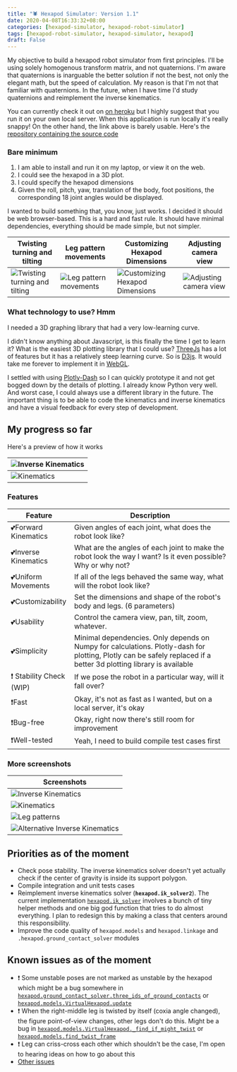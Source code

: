 ```yaml
---
title: "🕷️ Hexapod Simulator: Version 1.1"
date: 2020-04-08T16:33:32+08:00
categories: [hexapod-simulator, hexapod-robot-simulator]
tags: [hexapod-robot-simulator, hexapod-simulator, hexapod]
draft: False
---
```


My objective to build a hexapod robot simulator from first principles. I'll be using solely homogenous transform matrix, and not quaternions. I'm aware that quaternions is inarguable the better solution if not the best, not only the elegant math, but the speed of calculation. My reason is that I'm not that familiar with quaternions. In the future, when I have time I'd study quaternions and reimplement the inverse kinematics.

You can currently check it out on [on heroku](https://hexapod-robot-simulator.herokuapp.com) but I highly suggest that
you run it on your own local server. When this application is run locally it's really snappy! On the other hand, the link above is barely usable. Here's the [repository containing the source code](https://github.com/mithi/hexapod-robot-simulator)

### Bare minimum

1. I am able to install and run it on my laptop, or view it on the web.
2. I could see the hexapod in a 3D plot.
3. I could specify the hexapod dimensions
4. Given the roll, pitch, yaw, translation of the body, foot positions, the corresponding 18 joint angles would be displayed.

I wanted to build something that, you know, just works.
I decided it should be web browser-based. This is a hard and fast rule. It should have minimal dependencies, everything should be made simple, but not simpler.

|Twisting turning and tilting| Leg pattern movements | Customizing Hexapod Dimensions | Adjusting camera view |
|---------|---------|---------|---------|
|![Twisting turning and tilting](/robotics-blog/robot-only-x1.gif)|![Leg pattern movements](/robotics-blog/robot-only-x2.gif)|![Customizing Hexapod Dimensions](/robotics-blog/robot-only-x3.gif)|![Adjusting camera view](/robotics-blog/robot-only-x4.gif)|

### What technology to use? Hmm

I needed a 3D graphing library that had a very low-learning curve.

I didn't know anything about Javascript, is this finally the time I get to learn it? What is the easiest 3D plotting library that I could use? [ThreeJs](https://threejs.org/) has a lot of features but it has a relatively steep learning curve. So is [D3js](https://d3js.org/). It would take me forever to implement it in [WebGL](https://github.com/KhronosGroup/WebGL).

I settled with using [Plotly-Dash](https://plotly.com/dash/) so I can quickly prototype it and not get bogged down by the details of plotting. I already know Python very well. And worst case, I could always use a different library in the future. The important thing is to be able to code the kinematics and inverse kinematics and have a visual feedback for every step of development.

## My progress so far

Here's a preview of how it works

| ![Inverse Kinematics](/robotics-blog/UI-1.gif) |
|----|
| ![Kinematics](/robotics-blog/UI-2.gif) |

### Features

| Feature   | Description  |
|-----------|--------------|
| 💕Forward Kinematics | Given angles of each joint, what does the robot look like?|
| 💕Inverse Kinematics | What are the angles of each joint to make the robot look the way I want? Is it even possible? Why or why not? |
| 💕Uniform Movements | If all of the legs behaved the same way, what will the robot look like? |
| 💕Customizability | Set the dimensions and shape of the robot's body and legs. (6 parameters) |
| 💕Usability | Control the camera view, pan, tilt, zoom, whatever. |
| 💕Simplicity | Minimal dependencies. Only depends on Numpy for calculations. Plotly-dash for plotting, Plotly can be safely replaced if a better 3d plotting library is available |
| ❗ Stability Check (WIP) | If we pose the robot in a particular way, will it fall over? |
| ❗Fast | Okay, it's not as fast as I wanted, but on a local server, it's okay |
| ❗Bug-free | Okay, right now there's still room for improvement |
| ❗Well-tested | Yeah, I need to build compile test cases first |

### More screenshots

| Screenshots |
|----|
| ![Inverse Kinematics](/robotics-blog/screenshot-1.png) |
| ![Kinematics](/robotics-blog/screenshot-2.png) |
| ![Leg patterns](/robotics-blog/screenshot-3.png) |
| ![Alternative Inverse Kinematics](/robotics-blog/screenshot-4.png) |

## Priorities as of the moment

- Check pose stability. The inverse kinematics solver doesn't yet actually check if the center of gravity is inside its support polygon.
- Compile integration and unit tests cases
- Reimplement inverse kinematics solver (**`hexapod.ik_solver2`**). The current implementation [`hexapod.ik_solver`](https://github.com/mithi/hexapod-robot-simulator/blob/master/hexapod/ik_solver.py) involves a bunch of tiny helper methods and one big god function that tries to do almost everything. I plan to redesign this by making a class that centers around this responsibility.
- Improve the code quality of `hexapod.models` and `hexapod.linkage` and  `.hexapod.ground_contact_solver` modules

## Known issues as of the moment

- ❗ Some unstable poses are not marked as unstable by the hexapod which might be a bug somewhere in [`hexapod.ground_contact_solver.three_ids_of_ground_contacts`](https://github.com/mithi/hexapod-robot-simulator/blob/e19f5de5b1110bc78bd75091eb63f47907ffddc5/hexapod/ground_contact_solver.py#L45) or [`hexapod.models.VirtualHexapod.update`](https://github.com/mithi/hexapod-robot-simulator/blob/e19f5de5b1110bc78bd75091eb63f47907ffddc5/hexapod/models.py#L141)
- ❗ When the right-middle leg is twisted by itself (coxia angle changed), the figure point-of-view changes, other legs don't do this. Might be a bug in [`hexapod.models.VirtualHexapod._find_if_might_twist`](https://github.com/mithi/hexapod-robot-simulator/blob/e19f5de5b1110bc78bd75091eb63f47907ffddc5/hexapod/models.py#L192) or [`hexapod.models.find_twist_frame`](https://github.com/mithi/hexapod-robot-simulator/blob/e19f5de5b1110bc78bd75091eb63f47907ffddc5/hexapod/models.py#L231)
- ❗ Leg can criss-cross each other which shouldn't be the case, I'm open to hearing ideas on how to go about this
- [Other issues](https://github.com/mithi/hexapod-robot-simulator/issues)
